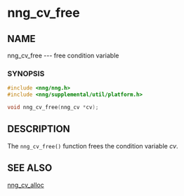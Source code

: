 # nng_cv_free

## NAME

nng_cv_free --- free condition variable

### SYNOPSIS

```c
#include <nng/nng.h>
#include <nng/supplemental/util/platform.h>

void nng_cv_free(nng_cv *cv);
```

## DESCRIPTION

The `nng_cv_free()` function frees the condition variable _cv_.

## SEE ALSO

[nng_cv_alloc](nng_cv_alloc.md)

